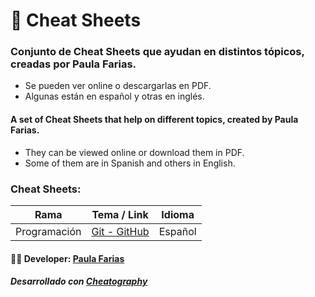# :memo: Cheat Sheets
### Conjunto de Cheat Sheets que ayudan en distintos tópicos, creadas por Paula Farias. 
- Se pueden ver online o descargarlas en PDF.
- Algunas están en español y otras en inglés.

#### A set of Cheat Sheets that help on different topics, created by Paula Farias. 
- They can be viewed online or download them in PDF.
- Some of them are in Spanish and others in English.

### Cheat Sheets:

Rama          | Tema / Link                                                                                    | Idioma
--------------|------------------------------------------------------------------------------------------------|-------
Programación  |[Git - GitHub](https://cheatography.com/paulafarias/cheat-sheets/git-github-espanol/)           | Español
              
            
       


#### :woman_technologist: **Developer:** [Paula Farias](https://linkedin.com/in/paulafarias)

##### Desarrollado con [Cheatography](https://cheatography.com/)

